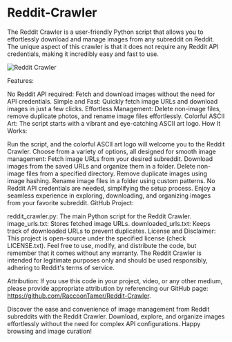 # Reddit-Crawler
The Reddit Crawler is a user-friendly Python script that allows you to effortlessly download and manage images from any subreddit on Reddit. The unique aspect of this crawler is that it does not require any Reddit API credentials, making it incredibly easy and fast to use.

![Reddit Crawler](https://github.com/RaccoonTamer/Reddit-Crawler/assets/133187979/897a9697-b93a-4a6c-88ea-8d8005651b77)

Features:

No Reddit API required: Fetch and download images without the need for API credentials.
Simple and Fast: Quickly fetch image URLs and download images in just a few clicks.
Effortless Management: Delete non-image files, remove duplicate photos, and rename image files effortlessly.
Colorful ASCII Art: The script starts with a vibrant and eye-catching ASCII art logo.
How It Works:

Run the script, and the colorful ASCII art logo will welcome you to the Reddit Crawler.
Choose from a variety of options, all designed for smooth image management:
Fetch image URLs from your desired subreddit.
Download images from the saved URLs and organize them in a folder.
Delete non-image files from a specified directory.
Remove duplicate images using image hashing.
Rename image files in a folder using custom patterns.
No Reddit API credentials are needed, simplifying the setup process.
Enjoy a seamless experience in exploring, downloading, and organizing images from your favorite subreddit.
GitHub Project:

reddit_crawler.py: The main Python script for the Reddit Crawler.
image_urls.txt: Stores fetched image URLs.
downloaded_urls.txt: Keeps track of downloaded URLs to prevent duplicates.
License and Disclaimer:
This project is open-source under the specified license (check LICENSE.txt). Feel free to use, modify, and distribute the code, but remember that it comes without any warranty. The Reddit Crawler is intended for legitimate purposes only and should be used responsibly, adhering to Reddit's terms of service.

Attribution:
If you use this code in your project, video, or any other medium, please provide appropriate attribution by referencing our GitHub page: https://github.com/RaccoonTamer/Reddit-Crawler.

Discover the ease and convenience of image management from Reddit subreddits with the Reddit Crawler. Download, explore, and organize images effortlessly without the need for complex API configurations. Happy browsing and image curation!
